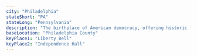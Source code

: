 ```yaml
---
city: "Philadelphia"
stateShort: "PA"
stateLong: "Pennsylvania"
description: "The birthplace of American democracy, offering historic landmarks and a thriving cultural scene."
baseLocation: "Philadelphia County"
keyPlace1: "Liberty Bell"
keyPlace2: "Independence Hall"
---
```

